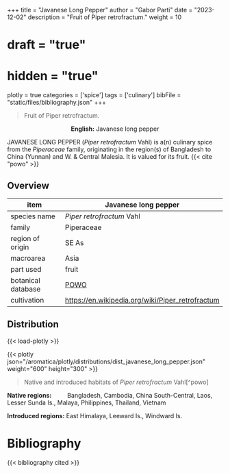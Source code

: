 +++
title = "Javanese Long Pepper"
author = "Gabor Parti"
date = "2023-12-02"
description = "Fruit of Piper retrofractum."
weight = 10
# draft = "true"
# hidden = "true"
plotly = true
categories = ['spice']
tags = ['culinary']
bibFile = "static/files/bibliography.json"
+++

>Fruit of Piper retrofractum.

<center>

**English:** Javanese long pepper

</center>

JAVANESE LONG PEPPER (*Piper retrofractum* Vahl) is a(n) culinary spice from the *Piperaceae* family, originating in the region(s) of Bangladesh to China (Yunnan) and W. & Central Malesia. It is valued for its fruit. {{< cite "powo" >}}

## Overview

|       item       |                Javanese long pepper               |
|------------------|---------------------------------------------------|
|   species name   |             *Piper retrofractum* Vahl             |
|      family      |                     Piperaceae                    |
| region of origin |                       SE As                       |
|     macroarea    |                        Asia                       |
|     part used    |                       fruit                       |
|botanical database|[POWO](https://powo.science.kew.org/taxon/683079-1)|
|    cultivation   |  https://en.wikipedia.org/wiki/Piper_retrofractum |



## Distribution

{{< load-plotly >}}

{{< plotly json="/aromatica/plotly/distributions/dist_javanese_long_pepper.json" weight="600" height="300" >}}

>Native and introduced habitats of *Piper retrofractum* Vahl[^powo]

<p style="text-align:left;">

**Native regions:** &ensp; &ensp; &ensp; Bangladesh, Cambodia, China South-Central, Laos, Lesser Sunda Is., Malaya, Philippines, Thailand, Vietnam

**Introduced regions:** East Himalaya, Leeward Is., Windward Is.

</p>



# Bibliography

{{< bibliography cited >}}

